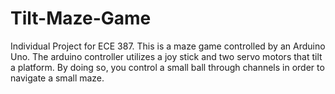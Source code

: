 # Tilt-Maze-Game
Individual Project for ECE 387. This is a maze game controlled by an Arduino Uno.
The arduino controller utilizes a joy stick and two servo motors that tilt a platform.
By doing so, you control a small ball through channels in order to navigate a small maze. 

